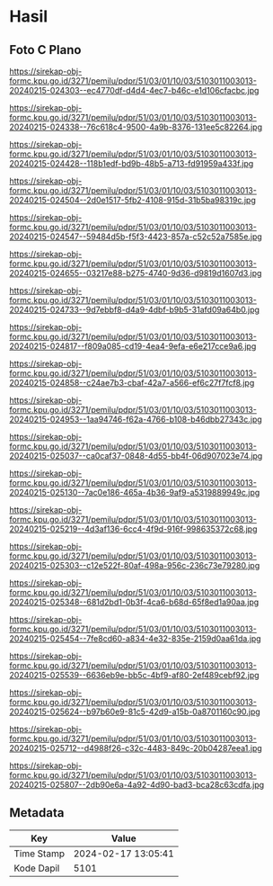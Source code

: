 # Hasil

## Foto C Plano

https://sirekap-obj-formc.kpu.go.id/3271/pemilu/pdpr/51/03/01/10/03/5103011003013-20240215-024303--ec4770df-d4d4-4ec7-b46c-e1d106cfacbc.jpg

https://sirekap-obj-formc.kpu.go.id/3271/pemilu/pdpr/51/03/01/10/03/5103011003013-20240215-024338--76c618c4-9500-4a9b-8376-131ee5c82264.jpg

https://sirekap-obj-formc.kpu.go.id/3271/pemilu/pdpr/51/03/01/10/03/5103011003013-20240215-024428--118b1edf-bd9b-48b5-a713-fd91959a433f.jpg

https://sirekap-obj-formc.kpu.go.id/3271/pemilu/pdpr/51/03/01/10/03/5103011003013-20240215-024504--2d0e1517-5fb2-4108-915d-31b5ba98319c.jpg

https://sirekap-obj-formc.kpu.go.id/3271/pemilu/pdpr/51/03/01/10/03/5103011003013-20240215-024547--59484d5b-f5f3-4423-857a-c52c52a7585e.jpg

https://sirekap-obj-formc.kpu.go.id/3271/pemilu/pdpr/51/03/01/10/03/5103011003013-20240215-024655--03217e88-b275-4740-9d36-d9819d1607d3.jpg

https://sirekap-obj-formc.kpu.go.id/3271/pemilu/pdpr/51/03/01/10/03/5103011003013-20240215-024733--9d7ebbf8-d4a9-4dbf-b9b5-31afd09a64b0.jpg

https://sirekap-obj-formc.kpu.go.id/3271/pemilu/pdpr/51/03/01/10/03/5103011003013-20240215-024817--f809a085-cd19-4ea4-9efa-e6e217cce9a6.jpg

https://sirekap-obj-formc.kpu.go.id/3271/pemilu/pdpr/51/03/01/10/03/5103011003013-20240215-024858--c24ae7b3-cbaf-42a7-a566-ef6c27f7fcf8.jpg

https://sirekap-obj-formc.kpu.go.id/3271/pemilu/pdpr/51/03/01/10/03/5103011003013-20240215-024953--1aa94746-f62a-4766-b108-b46dbb27343c.jpg

https://sirekap-obj-formc.kpu.go.id/3271/pemilu/pdpr/51/03/01/10/03/5103011003013-20240215-025037--ca0caf37-0848-4d55-bb4f-06d907023e74.jpg

https://sirekap-obj-formc.kpu.go.id/3271/pemilu/pdpr/51/03/01/10/03/5103011003013-20240215-025130--7ac0e186-465a-4b36-9af9-a5319889949c.jpg

https://sirekap-obj-formc.kpu.go.id/3271/pemilu/pdpr/51/03/01/10/03/5103011003013-20240215-025219--4d3af136-6cc4-4f9d-916f-998635372c68.jpg

https://sirekap-obj-formc.kpu.go.id/3271/pemilu/pdpr/51/03/01/10/03/5103011003013-20240215-025303--c12e522f-80af-498a-956c-236c73e79280.jpg

https://sirekap-obj-formc.kpu.go.id/3271/pemilu/pdpr/51/03/01/10/03/5103011003013-20240215-025348--681d2bd1-0b3f-4ca6-b68d-65f8ed1a90aa.jpg

https://sirekap-obj-formc.kpu.go.id/3271/pemilu/pdpr/51/03/01/10/03/5103011003013-20240215-025454--7fe8cd60-a834-4e32-835e-2159d0aa61da.jpg

https://sirekap-obj-formc.kpu.go.id/3271/pemilu/pdpr/51/03/01/10/03/5103011003013-20240215-025539--6636eb9e-bb5c-4bf9-af80-2ef489cebf92.jpg

https://sirekap-obj-formc.kpu.go.id/3271/pemilu/pdpr/51/03/01/10/03/5103011003013-20240215-025624--b97b60e9-81c5-42d9-a15b-0a8701160c90.jpg

https://sirekap-obj-formc.kpu.go.id/3271/pemilu/pdpr/51/03/01/10/03/5103011003013-20240215-025712--d4988f26-c32c-4483-849c-20b04287eea1.jpg

https://sirekap-obj-formc.kpu.go.id/3271/pemilu/pdpr/51/03/01/10/03/5103011003013-20240215-025807--2db90e6a-4a92-4d90-bad3-bca28c63cdfa.jpg


## Metadata

| Key        | Value               |
| ---------- | ------------------- |
| Time Stamp | 2024-02-17 13:05:41 |
| Kode Dapil | 5101                |



